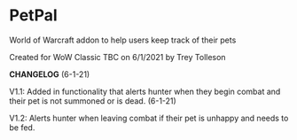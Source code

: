 # PetPal
World of Warcraft addon to help users keep track of their pets

Created for WoW Classic TBC on 6/1/2021 by Trey Tolleson


**CHANGELOG**
(6-1-21)

V1.1: Added in functionality that alerts hunter when they begin combat and their pet is not summoned or is dead.
(6-1-21)

V1.2: Alerts hunter when leaving combat if their pet is unhappy and needs to be fed.

